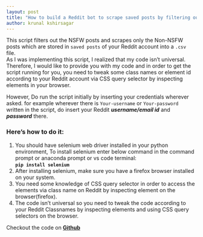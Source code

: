 ```yaml
---
layout: post
title: "How to build a Reddit bot to scrape saved posts by filtering out NSFW posts"  
author: krunal kshirsagar
---
```

This script filters out the NSFW posts and scrapes only the Non-NSFW posts which are stored in `saved posts` of your Reddit account into a `.csv` file.  
As I was implementing this script, I realized that my code isn’t universal. Therefore, I would like to provide you with my code and in order to get the script running for you, you need to tweak some class names or element id according to your Reddit account via CSS query selector by inspecting elements in your browser.  


However, Do run the script initially by inserting your credentials wherever asked. for example wherever there is `Your-username` or `Your-password` written in the script, do insert your Reddit **_username/email id_** and **_password_** there.  


### Here’s how to do it:
1. You should have selenium web driver installed in your python environment, To install selenium enter below command in the command prompt or anaconda prompt or vs code terminal:  
**`pip install selenium`**  
2. After installing selenium, make sure you have a firefox browser installed on your system.  
3. You need some knowledge of CSS query selector in order to access the elements via class name on Reddit by inspecting element on the browser(firefox).   
4. The code isn’t universal so you need to tweak the code according to your Reddit Classnames by inspecting elements and using CSS query selectors on the browser.  

Checkout the code on **[Github](https://github.com/Noob-can-Compile/reddit_saved_post_filter)**

